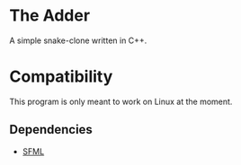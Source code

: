 # The Adder

A simple snake-clone written in C++.

# Compatibility

This program is only meant to work on Linux at the moment.

## Dependencies
 - [SFML](https://www.sfml-dev.org/)
 
